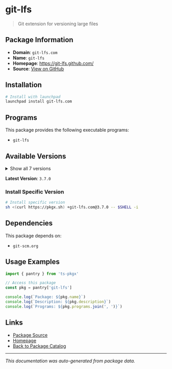 # git-lfs

> Git extension for versioning large files

## Package Information

- **Domain**: `git-lfs.com`
- **Name**: `git-lfs`
- **Homepage**: https://git-lfs.github.com/
- **Source**: [View on GitHub](https://github.com/pkgxdev/pantry/tree/main/projects/git-lfs.com/package.yml)

## Installation

```bash
# Install with launchpad
launchpad install git-lfs.com
```

## Programs

This package provides the following executable programs:

- `git-lfs`

## Available Versions

<details>
<summary>Show all 7 versions</summary>

- `3.7.0`, `3.6.1`, `3.6.0`, `3.5.1`, `3.4.1`
- `3.4.0`, `3.3.0`

</details>

**Latest Version**: `3.7.0`

### Install Specific Version

```bash
# Install specific version
sh <(curl https://pkgx.sh) +git-lfs.com@3.7.0 -- $SHELL -i
```

## Dependencies

This package depends on:

- `git-scm.org`

## Usage Examples

```typescript
import { pantry } from 'ts-pkgx'

// Access this package
const pkg = pantry['git-lfs']

console.log(`Package: ${pkg.name}`)
console.log(`Description: ${pkg.description}`)
console.log(`Programs: ${pkg.programs.join(', ')}`)
```

## Links

- [Package Source](https://github.com/pkgxdev/pantry/tree/main/projects/git-lfs.com/package.yml)
- [Homepage](https://git-lfs.github.com/)
- [Back to Package Catalog](../../package-catalog.md)

---

*This documentation was auto-generated from package data.*
